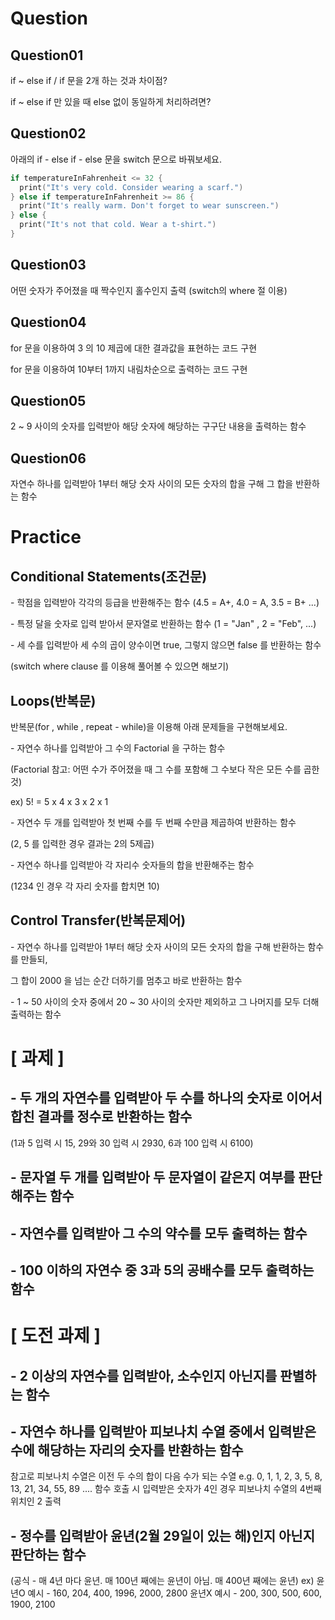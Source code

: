 # Question

## Question01

if ~ else if  / if 문을 2개 하는 것과 차이점?

if ~ else if 만 있을 때 else 없이 동일하게 처리하려면?

## Question02

아래의 if - else if - else 문을 switch 문으로 바꿔보세요.

```swift
if temperatureInFahrenheit <= 32 {
  print("It's very cold. Consider wearing a scarf.")
} else if temperatureInFahrenheit >= 86 {
  print("It's really warm. Don't forget to wear sunscreen.")
} else {
  print("It's not that cold. Wear a t-shirt.")
}
```

## Question03

어떤 숫자가 주어졌을 때 짝수인지 홀수인지 출력 (switch의 where 절 이용)

## Question04

for 문을 이용하여 3 의 10 제곱에 대한 결과값을 표현하는 코드 구현

for 문을 이용하여 10부터 1까지 내림차순으로 출력하는 코드 구현

## Question05

2 ~ 9 사이의 숫자를 입력받아 해당 숫자에 해당하는 구구단 내용을 출력하는 함수

## Question06

자연수 하나를 입력받아 1부터 해당 숫자 사이의 모든 숫자의 합을 구해 그 합을 반환하는 함수

# Practice

## Conditional Statements(조건문)

\- 학점을 입력받아 각각의 등급을 반환해주는 함수 (4.5 = A+, 4.0 = A, 3.5 = B+ ...)

 \- 특정 달을 숫자로 입력 받아서 문자열로 반환하는 함수 (1 = "Jan" , 2 = "Feb", ...)

 \- 세 수를 입력받아 세 수의 곱이 양수이면 true, 그렇지 않으면 false 를 반환하는 함수

  (switch where clause 를 이용해 풀어볼 수 있으면 해보기)

## Loops(반복문)

 반복문(for , while , repeat - while)을 이용해 아래 문제들을 구현해보세요.

 \- 자연수 하나를 입력받아 그 수의 Factorial 을 구하는 함수

  (Factorial 참고: 어떤 수가 주어졌을 때 그 수를 포함해 그 수보다 작은 모든 수를 곱한 것)

  ex) 5! = 5 x 4 x 3 x 2 x 1

 \- 자연수 두 개를 입력받아 첫 번째 수를 두 번째 수만큼 제곱하여 반환하는 함수

  (2, 5 를 입력한 경우 결과는 2의 5제곱)

 \- 자연수 하나를 입력받아 각 자리수 숫자들의 합을 반환해주는 함수

  (1234 인 경우 각 자리 숫자를 합치면 10)

## Control Transfer(반복문제어)

 \- 자연수 하나를 입력받아 1부터 해당 숫자 사이의 모든 숫자의 합을 구해 반환하는 함수를 만들되,

  그 합이 2000 을 넘는 순간 더하기를 멈추고 바로 반환하는 함수

 \- 1 ~ 50 사이의 숫자 중에서 20 ~ 30 사이의 숫자만 제외하고 그 나머지를 모두 더해 출력하는 함수

# [ 과제 ]

## - 두 개의 자연수를 입력받아 두 수를 하나의 숫자로 이어서 합친 결과를 정수로 반환하는 함수 

(1과 5 입력 시 15,  29와 30 입력 시 2930,  6과 100 입력 시 6100)

## - 문자열 두 개를 입력받아 두 문자열이 같은지 여부를 판단해주는 함수

## - 자연수를 입력받아 그 수의 약수를 모두 출력하는 함수

## - 100 이하의 자연수 중 3과 5의 공배수를 모두 출력하는 함수

# [ 도전 과제 ]

## - 2 이상의 자연수를 입력받아, 소수인지 아닌지를 판별하는 함수

## - 자연수 하나를 입력받아 피보나치 수열 중에서 입력받은 수에 해당하는 자리의 숫자를 반환하는 함수

참고로 피보나치 수열은 이전 두 수의 합이 다음 수가 되는 수열
e.g.  0, 1, 1, 2, 3, 5, 8, 13, 21, 34, 55, 89 ....
함수 호출 시 입력받은 숫자가 4인 경우 피보나치 수열의 4번째 위치인 2 출력

## - 정수를 입력받아 윤년(2월 29일이 있는 해)인지 아닌지 판단하는 함수

(공식 - 매 4년 마다 윤년. 매 100년 째에는 윤년이 아님. 매 400년 째에는 윤년)
ex) 윤년O 예시 - 160, 204, 400, 1996, 2000, 2800
    윤년X 예시 - 200, 300, 500, 600, 1900, 2100